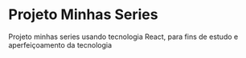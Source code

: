 <h1>Projeto Minhas Series</h1>

Projeto minhas series usando tecnologia React, para fins de estudo e aperfeiçoamento da tecnologia
